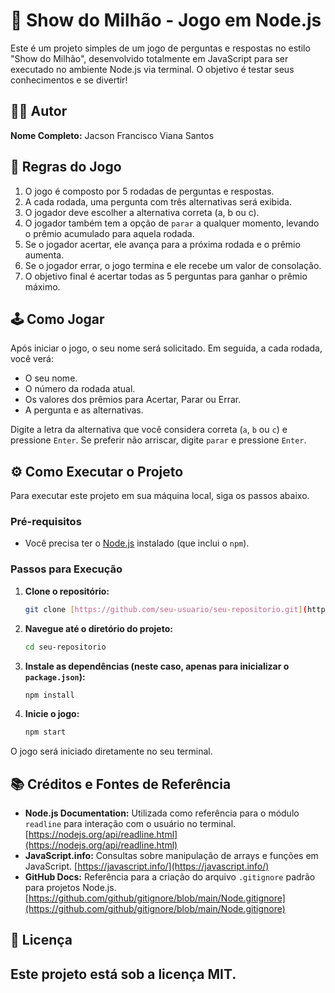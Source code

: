 # 🚀 Show do Milhão - Jogo em Node.js

Este é um projeto simples de um jogo de perguntas e respostas no estilo "Show do Milhão", desenvolvido totalmente em JavaScript para ser executado no ambiente Node.js via terminal. O objetivo é testar seus conhecimentos e se divertir!

## 👨‍💻 Autor

**Nome Completo:** Jacson Francisco Viana Santos

## 📜 Regras do Jogo

1.  O jogo é composto por 5 rodadas de perguntas e respostas.
2.  A cada rodada, uma pergunta com três alternativas será exibida.
3.  O jogador deve escolher a alternativa correta (a, b ou c).
4.  O jogador também tem a opção de `parar` a qualquer momento, levando o prêmio acumulado para aquela rodada.
5.  Se o jogador acertar, ele avança para a próxima rodada e o prêmio aumenta.
6.  Se o jogador errar, o jogo termina e ele recebe um valor de consolação.
7.  O objetivo final é acertar todas as 5 perguntas para ganhar o prêmio máximo.

## 🕹️ Como Jogar

Após iniciar o jogo, o seu nome será solicitado. Em seguida, a cada rodada, você verá:

-   O seu nome.
-   O número da rodada atual.
-   Os valores dos prêmios para Acertar, Parar ou Errar.
-   A pergunta e as alternativas.

Digite a letra da alternativa que você considera correta (`a`, `b` ou `c`) e pressione `Enter`. Se preferir não arriscar, digite `parar` e pressione `Enter`.

## ⚙️ Como Executar o Projeto

Para executar este projeto em sua máquina local, siga os passos abaixo.

### Pré-requisitos

-   Você precisa ter o [Node.js](https://nodejs.org/) instalado (que inclui o `npm`).

### Passos para Execução

1.  **Clone o repositório:**
    ```bash
    git clone [https://github.com/seu-usuario/seu-repositorio.git](https://github.com/seu-usuario/seu-repositorio.git)
    ```
2.  **Navegue até o diretório do projeto:**
    ```bash
    cd seu-repositorio
    ```
3.  **Instale as dependências (neste caso, apenas para inicializar o `package.json`):**
    ```bash
    npm install
    ```
4.  **Inicie o jogo:**
    ```bash
    npm start
    ```

O jogo será iniciado diretamente no seu terminal.

## 📚 Créditos e Fontes de Referência

-   **Node.js Documentation:** Utilizada como referência para o módulo `readline` para interação com o usuário no terminal. [https://nodejs.org/api/readline.html](https://nodejs.org/api/readline.html)
-   **JavaScript.info:** Consultas sobre manipulação de arrays e funções em JavaScript. [https://javascript.info/](https://javascript.info/)
-   **GitHub Docs:** Referência para a criação do arquivo `.gitignore` padrão para projetos Node.js. [https://github.com/github/gitignore/blob/main/Node.gitignore](https://github.com/github/gitignore/blob/main/Node.gitignore)

## 📄 Licença

Este projeto está sob a licença MIT. 
---